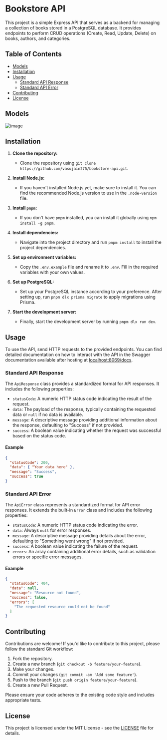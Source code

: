 # Bookstore API

This project is a simple Express API that serves as a backend for managing a collection of books stored in a PostgreSQL database. It provides endpoints to perform CRUD operations (Create, Read, Update, Delete) on books, authors, and categories.

## Table of Contents

- [Models](#models)
- [Installation](#installation)
- [Usage](#usage)
  - [Standard API Response](#standard-api-response)
  - [Standard API Error](#standard-api-error)
- [Contributing](#contributing)
- [License](#license)

## Models

![image](https://github.com/vasujain275/bookstore-api/assets/69643310/edff67df-b576-4e8f-a4f3-9fbf672a2c0c)

## Installation

1. **Clone the repository:**
   - Clone the repository using `git clone https://github.com/vasujain275/bookstore-api.git`.

2. **Install Node.js:**
   - If you haven't installed Node.js yet, make sure to install it. You can find the recommended Node.js version to use in the `.node-version` file.

3. **Install `pnpm`:**
   - If you don't have `pnpm` installed, you can install it globally using `npm install -g pnpm`.

4. **Install dependencies:**
   - Navigate into the project directory and run `pnpm install` to install the project dependencies.

5. **Set up environment variables:**
   - Copy the `.env.example` file and rename it to `.env`. Fill in the required variables with your own values.

6. **Set up PostgreSQL:**
   - Set up your PostgreSQL instance according to your preference. After setting up, run `pnpm dlx prisma migrate` to apply migrations using Prisma.

7. **Start the development server:**
   - Finally, start the development server by running `pnpm dlx run dev`.

## Usage

To use the API, send HTTP requests to the provided endpoints. You can find detailed documentation on how to interact with the API in the Swagger documentation available after hosting at [localhost:8069/docs](http://localhost:8069/docs).


### Standard API Response

The `ApiResponse` class provides a standardized format for API responses. It includes the following properties:

- `statusCode`: A numeric HTTP status code indicating the result of the request.
- `data`: The payload of the response, typically containing the requested data or `null` if no data is available.
- `message`: A descriptive message providing additional information about the response, defaulting to "Success" if not provided.
- `success`: A boolean value indicating whether the request was successful based on the status code.

#### Example

```json
{
  "statusCode": 200,
  "data": { "Your data here" },
  "message": "Success",
  "success": true
}
```
### Standard API Error

The `ApiError` class represents a standardized format for API error responses. It extends the built-in `Error` class and includes the following properties:

- `statusCode`: A numeric HTTP status code indicating the error.
- `data`: Always `null` for error responses.
- `message`: A descriptive message providing details about the error, defaulting to "Something went wrong" if not provided.
- `success`: A boolean value indicating the failure of the request.
- `errors`: An array containing additional error details, such as validation errors or specific error messages.

#### Example

```json
{
  "statusCode": 404,
  "data": null,
  "message": "Resource not found",
  "success": false,
  "errors": [
    "The requested resource could not be found"
  ]
}
```


## Contributing

Contributions are welcome! If you'd like to contribute to this project, please follow the standard Git workflow:

1. Fork the repository.
2. Create a new branch (`git checkout -b feature/your-feature`).
3. Make your changes.
4. Commit your changes (`git commit -am 'Add some feature'`).
5. Push to the branch (`git push origin feature/your-feature`).
6. Create a new Pull Request.

Please ensure your code adheres to the existing code style and includes appropriate tests.

## License

This project is licensed under the MIT License - see the [LICENSE](LICENSE) file for details.



